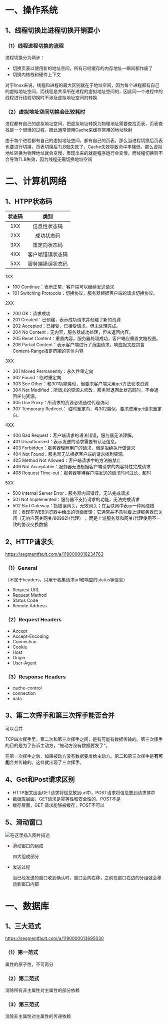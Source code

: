# 一、操作系统

## 1、线程切换比进程切换开销要小

### （1）线程进程切换的流程

进程切换分为两步：

- 切换页表以使用新的地址空间，所有已经缓存的内存地址一瞬间都作废了
- 切换内核栈和硬件上下文

对于linux来说，线程和进程的最大区别就在于地址空间，因为每个进程都有自己的虚拟地址空间，而线程是共享所在进程的虚拟地址空间的，因此同一个进程中的线程进行线程切换时不涉及虚拟地址空间的转换

### （2）虚拟地址空间切换会比较耗时

进程都有自己的虚拟地址空间，把虚拟地址转换为物理地址需要查找页表，页表查找是一个很慢的过程，因此通常使用Cache来缓存常用的地址映射

由于每个进程都有自己的虚拟地址空间，都有自己的页表，那么当进程切换后页表也要进行切换，页表切换后TLB就失效了，Cache失效导致命中率降低，那么虚拟地址转换为物理地址就会变慢，表现出来的就是程序运行会变慢，而线程切换则不会导致TLB失效，因为线程无需切换地址空间

# 二、计算机网络

## 1、HTPP状态码

| 状态码 |       类别       |
| :----: | :--------------: |
|  1XX   |   信息性状态码   |
|  2XX   |    成功状态码    |
|  3XX   |   重定向状态码   |
|  4XX   | 客户端错误状态码 |
|  5XX   | 服务端错误状态码 |

1XX

- 100 Continue：表示正常，客户端可以继续发送请求
- 101 Switching Protocols：切换协议，服务器根据客户端的请求切换协议。

2XX

- 200 OK：请求成功
- 201 Created：已创建，表示成功请求并创建了新的资源
- 202 Accepted：已接受，已接受请求，但未处理完成。
- 204 No Content：无内容，服务器成功处理，但未返回内容。
- 205 Reset Content：重置内容，服务器处理成功，客户端应重置文档视图。
- 206 Partial Content：表示客户端进行了范围请求，响应报文应包含Content-Range指定范围的实体内容

3XX

- 301 Moved Permanently：永久性重定向
- 302 Found：临时重定向
- 303 See Other：和301功能类似，但要求客户端采用get方法获取资源
- 304 Not Modified：所请求的资源未修改，服务器返回此状态码时，不会返回任何资源。
- 305 Use Proxy：所请求的资源必须通过代理访问
- 307 Temporary Redirect： 临时重定向，与302类似，要求使用get请求重定向。

4XX

- 400 Bad Request：客户端请求的语法错误，服务器无法理解。
- 401 Unauthorized：表示发送的请求需要有认证信息。
- 403 Forbidden：服务器理解用户的请求，但是拒绝执行该请求
- 404 Not Found：服务器无法根据客户端的请求找到资源。
- 405 Method Not Allowed：客户端请求中的方法被禁止
- 406 Not Acceptable：服务器无法根据客户端请求的内容特性完成请求
- 408 Request Time-out：服务器等待客户端发送的请求时间过长，超时

5XX

- 500 Internal Server Error：服务器内部错误，无法完成请求
- 501 Not Implemented：服务器不支持请求的功能，无法完成请求
- 502 Bad Gateway：指错误网关，无效网关；在互联网中表示一种网络错误；表现在WEB浏览器中给出的页面反馈；它通常并不意味着上游服务器已关闭（无响应网关网关/98992)/代理） ，而是上游服务器和网关/代理使用不一致的协议交换数据

## 2、HTTP请求头

https://segmentfault.com/a/1190000018234763

### （1）General

（不属于headers，只用于收集请求url和响应的status等信息）

- Request URL
- Request Method
- Status Code
- Remote Address

### （2）Request Headers

- Accept
- Accept-Encoding
- Connection
- Cookie
- Host
- Origin
- User-Agent

### （3）Response Headers

- cache-control
- connection
- data

## 3、第二次挥手和第三次挥手能否合并

可以合并

TCP四次挥手里，第二次和第三次挥手之间，是有可能有数据传输的。第三次挥手的目的是为了告诉主动方，"被动方没有数据要发了"。



在第一次挥手之后，如果被动方没有数据要发给主动方。第二和第三次挥手是**有可能**合并传输的。这样就出现了三次挥手。

## 4、Get和Post请求区别

- HTTP报文层面GET请求将信息放到url中，POST请求将信息放到请求体中
- 数据库层面，GET请求是幂等性和安全性的，POST不是
- 缓存层面，GET 请求能够被缓存，POST不可以

## 5、滑动窗口

![在这里插入图片描述](https://img-blog.csdnimg.cn/7bbfb14f714f44e79c9020323e8772a8.png)

- 滑动窗口的组成

  四大组成部分

- 发送过程

  当已经发送的窗口收到确认时，窗口会向右移，之前在窗口右边的分组就会移动到窗口内部

# 一、数据库

## 1、三大范式

https://segmentfault.com/a/1190000013695030

### （1）第一范式

属性的原子性，不可再分

### （2）第二范式

消除所有非主属性对主属性的部分依赖

### （3）第三范式

消除非主属性对主属性的传递依赖